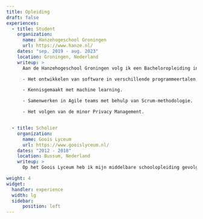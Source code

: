 ```yaml
---
title: Opleiding
draft: false
experiences:
  - title: Student
    organization:
      name: Hanzehogeschool Groningen
      url: https://www.hanze.nl/
    dates: "sep. 2019 - aug. 2023"
    location: Groningen, Nederland
    writeup: >
      Aan de Hanzehogeschool Groningen volg ik een Bacheloropleiding in HBO-ICT met Software Engineering (SE) als major. Tijdens mijn opleiding heb ik verschillende vaardigheden en kennis opgedaan, waaronder:

      - Het ontwikkelen van software in verschillende programmeertalen, waaronder Java, Python, C en TypeScript.

      - Kennisgemaakt met machine learning.

      - Samenwerken in Agile teams met behulp van Scrum-methodologie.

      - Het volgen van de minor Privacy Management.


  - title: Scholier
    organization:
      name: Goois Lyceum
      url: https://www.gooislyceum.nl/
    dates: "2012 - 2018"
    location: Bussum, Nederland
    writeup: >
      Op het Goois Lyceum heb ik mijn middelbare schoolopleiding gevolgd. Ik heb mijn HAVO-diploma behaald met het profiel N&G+N&T.

weight: 4
widget:
  handler: experience
  width: lg
  sidebar:
      position: left
---
```

